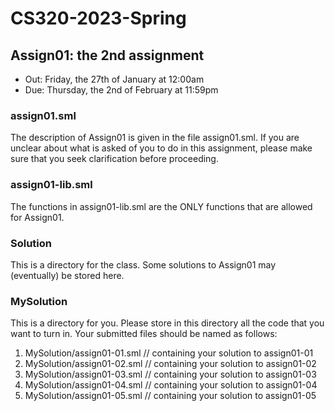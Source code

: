 # CS320-2023-Spring

## Assign01: the 2nd assignment

- Out: Friday, the 27th of January at 12:00am
- Due: Thursday, the 2nd of February at 11:59pm

### assign01.sml

The description of Assign01 is given in the
file assign01.sml. If you are unclear about
what is asked of you to do in this assignment,
please make sure that you seek clarification
before proceeding.

### assign01-lib.sml

The functions in assign01-lib.sml are the ONLY functions that are
allowed for Assign01.

### Solution

This is a directory for the class.  Some solutions to Assign01 may
(eventually) be stored here.

### MySolution

This is a directory for you. Please store in this directory all the
code that you want to turn in. Your submitted files should be named
as follows:

1. MySolution/assign01-01.sml // containing your solution to assign01-01
2. MySolution/assign01-02.sml // containing your solution to assign01-02
3. MySolution/assign01-03.sml // containing your solution to assign01-03
4. MySolution/assign01-04.sml // containing your solution to assign01-04
4. MySolution/assign01-05.sml // containing your solution to assign01-05
